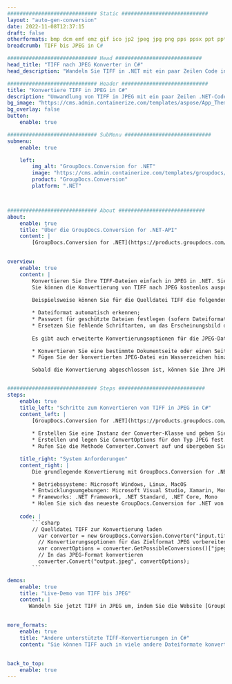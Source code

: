 ```yaml
---
############################# Static ############################
layout: "auto-gen-conversion"
date: 2022-11-08T12:37:15
draft: false
otherformats: bmp dcm emf emz gif ico jp2 jpeg jpg png pps ppsx ppt pptx psb psd svg svgz tga tif tiff webp wmf wmz
breadcrumb: TIFF bis JPEG in C#

############################# Head ############################
head_title: "TIFF nach JPEG Konverter in C#"
head_description: "Wandeln Sie TIFF in .NET mit ein paar Zeilen Code in JPEG um. Verwenden Sie die GroupDocs Document Conversion API, um über 160 Dateiformate zu konvertieren."

############################# Header ############################
title: "Konvertiere TIFF in JPEG in C#"
description: "Umwandlung von TIFF in JPEG mit ein paar Zeilen .NET-Code"
bg_image: "https://cms.admin.containerize.com/templates/aspose/App_Themes/V3/images/bg/header1.png"
bg_overlay: false
button:
    enable: true

############################# SubMenu ############################
submenu:
    enable: true

    left:
        img_alt: "GroupDocs.Conversion for .NET"
        image: "https://cms.admin.containerize.com/templates/groupdocs/images/product-logos/90x90-noborder/groupdocs-conversion-net.png"
        product: "GroupDocs.Conversion"
        platform: ".NET"



############################# About ############################
about:
    enable: true
    title: "Über die GroupDocs.Conversion for .NET-API"
    content: |
        [GroupDocs.Conversion for .NET](https://products.groupdocs.com/conversion/net/) kann verwendet werden, um Microsoft Word, Excel, PowerPoint, PDF, Visio und andere Formate zu konvertieren. GroupDocs.Conversion ist eine eigenständige API, die sich für Backend- und interne Systeme eignet, bei denen eine hohe Leistung erforderlich ist. Es ist unabhängig von Software wie Microsoft oder Open Office.
    

overview:
    enable: true
    content: |
        Konvertieren Sie Ihre TIFF-Dateien einfach in JPEG in .NET. Sie können nur ein paar C#-Codezeilen auf jeder Plattform Ihrer Wahl verwenden, z. B. Windows, Linux, macOS.
        Sie können die Konvertierung von TIFF nach JPEG kostenlos ausprobieren und die Qualität der Konvertierungsergebnisse bewerten. Neben einfachen Dateikonvertierungsszenarien können Sie erweiterte Optionen zum Laden der Quelldatei TIFF und zum Speichern des Ausgabeergebnisses JPEG ausprobieren. 
        
        Beispielsweise können Sie für die Quelldatei TIFF die folgenden Ladeoptionen verwenden:

        * Dateiformat automatisch erkennen;
        * Passwort für geschützte Dateien festlegen (sofern Dateiformat dies unterstützt);
        * Ersetzen Sie fehlende Schriftarten, um das Erscheinungsbild des Dokuments beizubehalten.
        
        Es gibt auch erweiterte Konvertierungsoptionen für die JPEG-Datei:

        * Konvertieren Sie eine bestimmte Dokumentseite oder einen Seitenbereich;
        * Fügen Sie der konvertierten JPEG-Datei ein Wasserzeichen hinzu und vieles mehr.

        Sobald die Konvertierung abgeschlossen ist, können Sie Ihre JPEG-Datei im lokalen Dateipfad oder auf einem Speicher von Drittanbietern wie FTP, Amazon S3, Google Drive, Dropbox usw. speichern. Bitte beachten Sie, dass Sie TIFF in JPEG muss keine zusätzliche Software installiert werden - wie MS Office, Open Office, Adobe Acrobat Reader etc.


############################# Steps ############################
steps:
    enable: true
    title_left: "Schritte zum Konvertieren von TIFF in JPEG in C#"
    content_left: |
        [GroupDocs.Conversion for .NET](https://products.groupdocs.com/conversion/net/) erleichtert Entwicklern das Konvertieren einer TIFF-Datei in JPEG mit wenigen Codezeilen.
        
        * Erstellen Sie eine Instanz der Converter-Klasse und geben Sie die Datei TIFF mit dem vollständigen Pfad an
        * Erstellen und legen Sie ConvertOptions für den Typ JPEG fest.
        * Rufen Sie die Methode Converter.Convert auf und übergeben Sie den vollständigen Pfad und das Format (JPEG) als Parameter

    title_right: "System Anforderungen"
    content_right: |
        Die grundlegende Konvertierung mit GroupDocs.Conversion for .NET kann in nur wenigen einfachen Schritten durchgeführt werden. Unsere APIs werden auf allen wichtigen Plattformen und Betriebssystemen unterstützt. Stellen Sie vor dem Ausführen des folgenden Codes sicher, dass die folgenden Voraussetzungen auf Ihrem System installiert sind.

        * Betriebssysteme: Microsoft Windows, Linux, MacOS
        * Entwicklungsumgebungen: Microsoft Visual Studio, Xamarin, MonoDevelop
        * Frameworks: .NET Framework, .NET Standard, .NET Core, Mono
        * Holen Sie sich das neueste GroupDocs.Conversion for .NET von [Nuget](https://www.nuget.org/packages/groupdocs.conversion)
         
    code: |
        ```csharp    
        // Quelldatei TIFF zur Konvertierung laden
          var converter = new GroupDocs.Conversion.Converter("input.tiff");
          // Konvertierungsoptionen für das Zielformat JPEG vorbereiten
          var convertOptions = converter.GetPossibleConversions()["jpeg"].ConvertOptions;
          // In das JPEG-Format konvertieren
          converter.Convert("output.jpeg", convertOptions);
        ```

demos:
    enable: true
    title: "Live-Demo von TIFF bis JPEG"
    content: |
       Wandeln Sie jetzt TIFF in JPEG um, indem Sie die Website [GroupDocs.Conversion App](https://products.groupdocs.app/conversion/family) besuchen. Die Online-Demo hat die folgenden Vorteile
          

more_formats:
    enable: true
    title: "Andere unterstützte TIFF-Konvertierungen in C#"
    content: "Sie können TIFF auch in viele andere Dateiformate konvertieren. Bitte sehen Sie sich die Liste unten an."
       
       
back_to_top:
    enable: true
---
```

